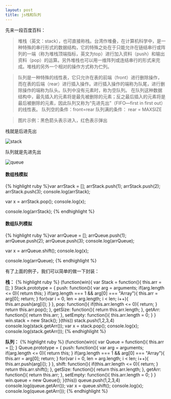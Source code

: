 ```yaml
---
layout: post
title: js栈和队列
---
```


先来一段百度百科：

> 堆栈（英文：stack），也可直接称栈。台湾作堆叠，在计算机科学中，是一种特殊的串行形式的数据结构，它的特殊之处在于只能允许在链结串行或阵列的一端（称为堆栈顶端指标，英文为top）进行加入资料（push）和输出资料（pop）的运算。另外堆栈也可以用一维阵列或连结串行的形式来完成。堆栈的另外一个相对的操作方式称为伫列。

> 队列是一种特殊的线性表，它只允许在表的前端（front）进行删除操作，而在表的后端（rear）进行插入操作。进行插入操作的端称为队尾，进行删除操作的端称为队头。队列中没有元素时，称为空队列。
 在队列这种数据结构中，最先插入的元素将是最先被删除的元素；反之最后插入的元素将是最后被删除的元素，因此队列又称为“先进先出”（FIFO—first in first out）的线性表。
 队列空的条件：front=rear
 队列满的条件： rear = MAXSIZE

> 图片示例：黑色箭头表示进入，红色表示弹出

栈就是后进先出

![stack](https://f.cloud.github.com/assets/2571697/365730/55adecfe-a258-11e2-9b59-59eb94a61a61.png)

队列就是先进先出

![queue](https://f.cloud.github.com/assets/2571697/365732/631f7678-a258-11e2-9322-d1e8895ba36f.png)

#### 数组栈模拟
{% highlight ruby %}var arrStack = [];
 arrStack.push(1);
 arrStack.push(2);
 arrStack.push(3);
 console.log(arrStack);

 var x = arrStack.pop();
 console.log(x);

 console.log(arrStack);
{% endhighlight %}

#### 数组队列模拟
{% highlight ruby %}var arrQueue = [];
 arrQueue.push(1);
 arrQueue.push(2);
 arrQueue.push(3);
 console.log(arrQueue);

 var x = arrQueue.shift();
 console.log(x);

 console.log(arrQueue);
{% endhighlight %}


有了上面的例子，我们可以简单的做一下封装：

**栈：**
{% highlight ruby %}
(function(win){
    var Stack = function(){
        this.arr = [];
    }
    Stack.prototype = {
        push: function(){
            var arg = arguments;
            if(arg.length <= 0){
                return this;
            }
            if(arg.length === 1 &&  arg[0] === "Array"){
                this.arr = arg[0];
                return;
            }
            for(var i = 0, len = arg.length; i < len; i++){
                this.arr.push(arg[i]);
            }
        },
        pop: function(){
            if(this.arr.length <= 0){
                return;
            }
            return this.arr.pop();
        },
        getSize: function(){
            return this.arr.length;
        },
        getArr: function(){
            return this.arr;
        },
        setEmpty: function(){
            this.arr.length = 0;
        }
    }
    win.stack = new Stack();
}(this))
stack.push(1,2,3,4)
console.log(stack.getArr());
var x = stack.pop();
console.log(x);
console.log(stack.getArr());
{% endhighlight %}

**队列：**
{% highlight ruby %}
(function(win){
    var Queue = function(){
        this.arr = [];
    }
    Queue.prototype = {
        push: function(){
            var arg = arguments;
            if(arg.length <= 0){
                return this;
            }
            if(arg.length === 1 &&  arg[0] === "Array"){
                this.arr = arg[0];
                return;
            }
            for(var i = 0, len = arg.length; i < len; i++){
                this.arr.push(arg[i]);
            }
        },
        shift: function(){
            if(this.arr.length <= 0){
                return;
            }
            return this.arr.shift();
        },
        getSize: function(){
            return this.arr.length;
        },
        getArr: function(){
            return this.arr;
        },
        setEmpty: function(){
            this.arr.length = 0;
        }
    }
    win.queue = new Queue();
}(this))
queue.push(1,2,3,4)
console.log(queue.getArr());
var x = queue.shift();
console.log(x);
console.log(queue.getArr());
{% endhighlight %}